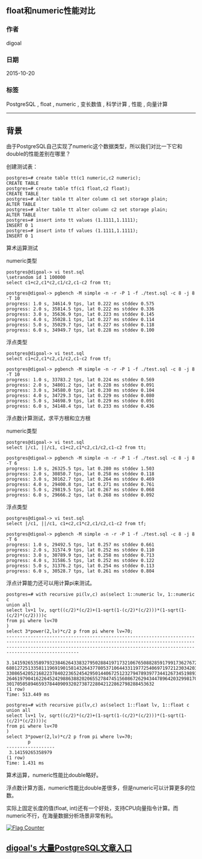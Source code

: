 ## float和numeric性能对比  
                                                                                                                                                                                 
### 作者                                                                                                                                                                
digoal                                                                                                                                                                
                                                                                                                                                                
### 日期                                                                                                                                                                 
2015-10-20                                                                                                                                                     
                                                                                                                                                                  
### 标签                                                                                                                                                                
PostgreSQL , float , numeric , 变长数值 , 科学计算 , 性能 , 向量计算     
                                                                                                                                                                            
----                                                                                                                                                                            
                                                                                                                                                                             
## 背景                                                                                                     
由于PostgreSQL自己实现了numeric这个数据类型，所以我们对比一下它和double的性能差别在哪里？  
  
创建测试表：  
  
```  
postgres=# create table tt(c1 numeric,c2 numeric);  
CREATE TABLE  
postgres=# create table tf(c1 float,c2 float);  
CREATE TABLE  
postgres=# alter table tt alter column c1 set storage plain;  
ALTER TABLE  
postgres=# alter table tt alter column c2 set storage plain;  
ALTER TABLE  
postgres=# insert into tt values (1.1111,1.1111);  
INSERT 0 1  
postgres=# insert into tf values (1.1111,1.1111);  
INSERT 0 1  
```  
  
算术运算测试  
  
  
numeric类型  
  
```  
postgres@digoal-> vi test.sql  
\setrandom id 1 100000  
select c1+c2,c1*c2,c1/c2,c1-c2 from tt;  
  
postgres@digoal-> pgbench -M simple -n -r -P 1 -f ./test.sql -c 8 -j 8 -T 10  
progress: 1.0 s, 34614.9 tps, lat 0.222 ms stddev 0.575  
progress: 2.0 s, 35814.5 tps, lat 0.222 ms stddev 0.336  
progress: 3.0 s, 35636.9 tps, lat 0.223 ms stddev 0.145  
progress: 4.0 s, 35028.1 tps, lat 0.227 ms stddev 0.114  
progress: 5.0 s, 35029.7 tps, lat 0.227 ms stddev 0.118  
progress: 6.0 s, 34949.7 tps, lat 0.228 ms stddev 0.100  
```  
  
浮点类型  
  
```  
postgres@digoal-> vi test.sql  
select c1+c2,c1*c2,c1/c2,c1-c2 from tf;  
  
postgres@digoal-> pgbench -M simple -n -r -P 1 -f ./test.sql -c 8 -j 8 -T 10  
progress: 1.0 s, 33783.2 tps, lat 0.224 ms stddev 0.569  
progress: 2.0 s, 34801.2 tps, lat 0.228 ms stddev 0.091  
progress: 3.0 s, 34580.0 tps, lat 0.230 ms stddev 0.104  
progress: 4.0 s, 34729.3 tps, lat 0.229 ms stddev 0.080  
progress: 5.0 s, 34698.9 tps, lat 0.229 ms stddev 0.091  
progress: 6.0 s, 34148.4 tps, lat 0.233 ms stddev 0.436  
```  
  
浮点数计算测试，求平方根和立方根  
  
numeric类型  
  
```  
postgres@digoal-> vi test.sql  
select |/c1, ||/c1, c1+c2,c1*c2,c1/c2,c1-c2 from tt;  
  
postgres@digoal-> pgbench -M simple -n -r -P 1 -f ./test.sql -c 8 -j 8 -T 6  
progress: 1.0 s, 26325.5 tps, lat 0.280 ms stddev 1.503  
progress: 2.0 s, 30850.7 tps, lat 0.258 ms stddev 0.118  
progress: 3.0 s, 30162.7 tps, lat 0.264 ms stddev 0.469  
progress: 4.0 s, 29400.8 tps, lat 0.271 ms stddev 0.761  
progress: 5.0 s, 29819.5 tps, lat 0.267 ms stddev 0.068  
progress: 6.0 s, 29666.2 tps, lat 0.268 ms stddev 0.092  
```  
  
浮点类型  
  
```  
postgres@digoal-> vi test.sql  
select |/c1, ||/c1, c1+c2,c1*c2,c1/c2,c1-c2 from tf;  
  
postgres@digoal-> pgbench -M simple -n -r -P 1 -f ./test.sql -c 8 -j 8 -T 6  
progress: 1.0 s, 29492.5 tps, lat 0.257 ms stddev 0.661  
progress: 2.0 s, 31574.9 tps, lat 0.252 ms stddev 0.110  
progress: 3.0 s, 30789.9 tps, lat 0.258 ms stddev 0.713  
progress: 4.0 s, 31586.5 tps, lat 0.252 ms stddev 0.122  
progress: 5.0 s, 31376.2 tps, lat 0.254 ms stddev 0.113  
progress: 6.0 s, 30528.7 tps, lat 0.261 ms stddev 0.804  
```  
  
浮点计算能力还可以用计算pi来测试。  
  
```  
postgres=# with recursive pi(lv,c) as(select 1::numeric lv, 1::numeric c  
union all  
select lv+1 lv, sqrt((c/2)*(c/2)+(1-sqrt(1-(c/2)*(c/2)))*(1-sqrt(1-(c/2)*(c/2))))c  
from pi where lv<70  
)  
select 3*power(2,lv)*c/2 p from pi where lv=70;  
---------------------------------------------------------------------------------------------------------------------------------------------------------------------------------------------------------------------------------------------  
 3.141592653589793238462643383279502884197173210676508828591799173627672296937730683572727070051247010385408657297906552561934357541748941419646573653781176751502075275364894766592919774594486776874289831682259435431753374790218811531309  
680127251335811196919015814326437780537106443311977254069719721230342031049561475087911964609567004428452253759748140674953204696747100314818765448066726464044548271610562612419951498432236962881311986436720693282807069197840168203412882  
330865420521682237840223652454295014406725123279478939773441267345198930346982182598393806453993932030504130776155364994041414832433907918479228544876228103179194096407101131681883595844997406888708840813129610672352522895911735472301296  
264619790416226452429886388202065527847451560867262943447896420329981704754176383705004206817426442340965787246827730834011310772289022931085988576767674833771312642269035423307305893857506497484077402126223946040174768095391028677170542  
3017050589465937844090932027387228042122862798288453632  
(1 row)  
Time: 513.449 ms  
  
postgres=# with recursive pi(lv,c) as(select 1::float lv, 1::float c      
union all  
select lv+1 lv, sqrt((c/2)*(c/2)+(1-sqrt(1-(c/2)*(c/2)))*(1-sqrt(1-(c/2)*(c/2))))c  
from pi where lv<70  
)  
select 3*power(2,lv)*c/2 p from pi where lv=70;  
        p           
------------------  
 3.14159265358979  
(1 row)  
Time: 1.431 ms  
```  
  
算术运算，numeric性能比double略好。  
  
浮点数计算方面，numeric性能比double差很多，但是numeric可以计算更多的位数。  
  
实际上固定长度的值(float, int)还有一个好处，支持CPU向量指令计算。而numeric不行，在海量数据分析场景非常有利。    
  
<a rel="nofollow" href="http://info.flagcounter.com/h9V1"  ><img src="http://s03.flagcounter.com/count/h9V1/bg_FFFFFF/txt_000000/border_CCCCCC/columns_2/maxflags_12/viewers_0/labels_0/pageviews_0/flags_0/"  alt="Flag Counter"  border="0"  ></a>  
  
  
  
  
  
  
## [digoal's 大量PostgreSQL文章入口](https://github.com/digoal/blog/blob/master/README.md "22709685feb7cab07d30f30387f0a9ae")
  
